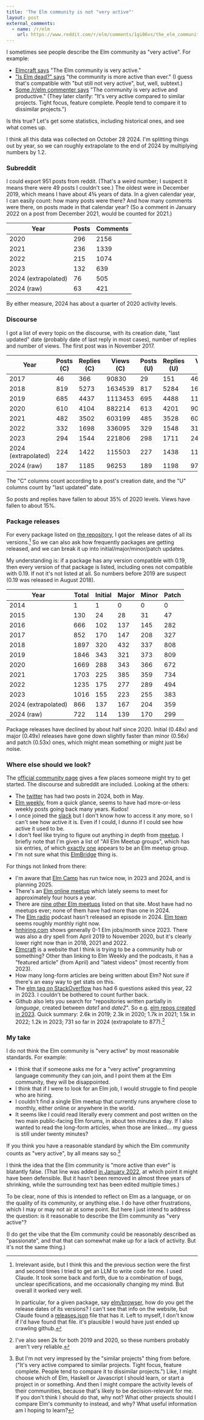 ```yaml
---
title: 'The Elm community is not "very active"'
layout: post
external_comments:
  - name: /r/elm
    url: https://www.reddit.com/r/elm/comments/1gi06vs/the_elm_community_is_not_very_active/
---
```


I sometimes see people describe the Elm community as "very active". For example:

* [Elmcraft says](https://elmcraft.org/lore/elm-core-development) "The
Elm community is very active."
* ["Is Elm dead?" says](https://iselmdead.info/) "the community is more active than ever." (I guess that's compatible with "but still not very active", but, well, subtext.)
* [Some /r/elm commenter says](https://www.reddit.com/r/elm/comments/1g27p6a/where_is_the_elmcompiler_being_developed/lrm1pgq/) "The community is very active and productive." (They later clarify: "It's very active compared to similar projects. Tight focus, feature complete. People tend to compare it to dissimilar projects.")

Is this true? Let's get some statistics, including historical ones, and see what comes up.

I think all this data was collected on October 28 2024. I'm splitting things out by year, so we can roughly extrapolate to the end of 2024 by multiplying numbers by 1.2.

### Subreddit

I could export 951 posts from reddit. (That's a weird number; I suspect it means there were 49 posts I couldn't see.) The oldest were in December 2019, which means I have about 4⅚ years of data. In a given calendar year, I can easily count: how many posts were there? And how many comments were there, on posts made in that calendar year? (So a comment in January 2022 on a post from December 2021, would be counted for 2021.)

| **Year**                | **Posts** | **Comments** |
|-------------------------|-----------|--------------|
| 2020                    | 296       | 2156         |
| 2021                    | 236       | 1339         |
| 2022                    | 215       | 1074         |
| 2023                    | 132       | 639          |
| 2024 (extrapolated)     | 76        | 505          |
| 2024 (raw)              | 63        | 421          |

By either measure, 2024 has about a quarter of 2020 activity levels.

### Discourse

I got a list of every topic on the discourse, with its creation date, "last updated" date (probably date of last reply in most cases), number of replies and number of views. The first post was in November 2017.

| **Year**                | **Posts (C)** | **Replies (C)** | **Views (C)** | **Posts (U)** | **Replies (U)** | **Views (U)** |
|-------------------------|---------------|-----------------|---------------|---------------|-----------------|---------------|
| 2017                    | 46            | 366             | 90830         | 29            | 151             | 46081         |
| 2018                    | 819           | 5273            | 1634539       | 817           | 5284            | 1617704       |
| 2019                    | 685           | 4437            | 1113453       | 695           | 4488            | 1137001       |
| 2020                    | 610           | 4104            | 882214        | 613           | 4201            | 908361        |
| 2021                    | 482           | 3502            | 603199        | 485           | 3528            | 608075        |
| 2022                    | 332           | 1698            | 336095        | 329           | 1548            | 319918        |
| 2023                    | 294           | 1544            | 221806        | 298           | 1711            | 243834        |
| 2024 (extrapolated)     | 224           | 1422            | 115503        | 227           | 1438            | 116898        |
| 2024 (raw)              | 187           | 1185            | 96253         | 189           | 1198            | 97415         |

The "C" columns count according to a post's creation date, and the "U" columns count by "last updated" date.

So posts and replies have fallen to about 35% of 2020 levels. Views have fallen to about 15%.

### Package releases

For every package listed on [the repository](https://package.elm-lang.org/), I got the release dates of all its versions.[^claude] So we can also ask how frequently packages are getting released, and we can break it up into initial/major/minor/patch updates.

[^claude]: Irrelevant aside, but I think this and the previous section were the first and second times I tried to get an LLM to write code for me. I used Claude. It took some back and forth, due to a combination of bugs, unclear specifications, and me occasionally changing my mind. But overall it worked very well.

    In particular, for a given package, say [elm/browser](https://package.elm-lang.org/packages/elm/browser/), how do you get the release dates of its versions? I can't see that info on the website, but Claude found a [releases.json](https://package.elm-lang.org/packages/elm/browser/releases.json) file that has it. Left to myself, I don't know if I'd have found that file. it's plausible I would have just ended up crawling github.

My understanding is: if a package has any version compatible with 0.19, then every version of that package is listed, including ones not compatible with 0.19. If not it's not listed at all. So numbers before 2019 are suspect (0.19 was released in August 2018).

| **Year**                | **Total** | **Initial** | **Major** | **Minor** | **Patch** |
|-------------------------|-----------|-------------|-----------|-----------|-----------|
| 2014                    | 1         | 1           | 0         | 0         | 0         |
| 2015                    | 130       | 24          | 28        | 31        | 47        |
| 2016                    | 666       | 102         | 137       | 145       | 282       |
| 2017                    | 852       | 170         | 147       | 208       | 327       |
| 2018                    | 1897      | 320         | 432       | 337       | 808       |
| 2019                    | 1846      | 343         | 321       | 373       | 809       |
| 2020                    | 1669      | 288         | 343       | 366       | 672       |
| 2021                    | 1703      | 225         | 385       | 359       | 734       |
| 2022                    | 1235      | 175         | 277       | 289       | 494       |
| 2023                    | 1016      | 155         | 223       | 255       | 383       |
| 2024 (extrapolated)     | 866       | 137         | 167       | 204       | 359       |
| 2024 (raw)              | 722       | 114         | 139       | 170       | 299       |

Package releases have declined by about half since 2020. Initial (0.48x) and major (0.49x) releases have gone down slightly faster than minor (0.56x) and patch (0.53x) ones, which might mean something or might just be noise.

### Where else should we look?

The [official community page](https://elm-lang.org/community) gives a few places someone might try to get started. The discourse and subreddit are included. Looking at the others:

* The [twitter](https://twitter.com/elmlang) has had two posts in 2024, both in May.
* [Elm weekly](https://www.elmweekly.nl/), from a quick glance, seems to have had more-or-less weekly posts going back many years. Kudos!
* I once joined the [slack](https://elm-lang.org/community/slack) but I don't know how to access it any more, so I can't see how active it is. Even if I could, I dunno if I could see how active it used to be.
* I don't feel like trying to figure out anything in depth from [meetup](https://www.meetup.com/topics/elm-programming/all/). I briefly note that I'm given a list of "All Elm Meetup groups", which has six entries, of which [exactly one](https://www.meetup.com/elm-gothenburg/) appears to be an Elm meetup group.
* I'm not sure what this [ElmBridge](https://github.com/elmbridge) thing is.

For things not linked from there:

* I'm aware that [Elm Camp](https://elm.camp/elm-camp-archive) has run twice now, in 2023 and 2024, and is planning 2025.
* There's an [Elm online meetup](https://meetdown.app/group/10561/Elm-Online-Meetup) which lately seems to meet for approximately four hours a year.
* There are [nine other Elm meetups](https://meetdown.app/search/elm) listed on that site. Most have had no meetups ever; none of them have had more than one in 2024.
* The [Elm radio](https://elm-radio.com/) podcast hasn't released an episode in 2024. [Elm town](https://elm.town/) seems roughly monthly right now.
* [hnhiring.com](https://hnhiring.com/trends?technologies=elm) shows generally 0-1 Elm jobs/month since 2023. There was also a dry spell from April 2019 to November 2020, but it's clearly lower right now than in 2018, 2021 and 2022.
* [Elmcraft](https://elmcraft.org/) is a website that I think is trying to be a community hub or something? Other than linking to Elm Weekly and the podcasts, it has a "featured article" (from April) and "latest videos" (most recently from 2023).
* How many long-form articles are being written about Elm? Not sure if there's an easy way to get stats on this.
* The [elm tag on StackOverflow](https://stackoverflow.com/questions/tagged/elm?tab=newest&pagesize=50) has had 6 questions asked this year, 22 in 2023. I couldn't be bothered to count further back.
* Github also lets you search for "repositories written partially in *language*, created between *date1* and *date2*". So e.g. [elm repos created in 2023](https://github.com/search?q=created%3A2023-01-01..2023-12-31+language%3AElm&type=repositories&ref=advsearch). Quick summary: 2.6k in 2019; 2.3k in 2020; 1.7k in 2021; 1.5k in 2022; 1.2k in 2023; 731 so far in 2024 (extrapolate to 877).[^github-unreliable]

[^github-unreliable]: I've also seen 2k for both 2019 and 2020, so these numbers probably aren't very reliable.

### My take

I do not think the Elm community is "very active" by most reasonable standards. For example:

* I think that if someone asks me for a "very active" programming language community they can join, and I point them at the Elm community, they will be disappointed.
* I think that if I were to look for an Elm job, I would struggle to find people who are hiring.
* I couldn't find a single Elm meetup that currently runs anywhere close to monthly, either online or anywhere in the world.
* It seems like I could read literally every comment and post written on the two main public-facing Elm forums, in about ten minutes a day. If I also wanted to read the long-form articles, when those are linked... my guess is still under twenty minutes?

If you think you have a reasonable standard by which the Elm community counts as "very active", by all means say so.[^similar]

[^similar]: But I'm not very impressed by the "similar projects" thing from before. ("It's very active compared to similar projects. Tight focus, feature complete. People tend to compare it to dissimilar projects.") Like, I might choose which of Elm, Haskell or Javascript I should learn, or start a project in or something. And then I might compare the activity levels of their communities, because that's likely to be decision-relevant for me. If you don't think I should do that, why not? What other projects should I compare Elm's community to instead, and why? What useful information am I hoping to learn?

I think the idea that the Elm community is "more active than ever" is blatantly false. (That line was added [in January 2022](https://github.com/sylbru/is-elm-dead/commit/4d23790b00f6b2ec86caaaeb3895f92d4168d4d2), at which point it might have been defensible. But it hasn't been removed in almost three years of shrinking, while the surrounding text has been edited multiple times.)

To be clear, none of this is intended to reflect on Elm as a language, or on the quality of its community, or anything else. I do have other frustrations, which I may or may not air at some point. But here I just intend to address the question: is it reasonable to describe the Elm community as "very active"?

(I do get the vibe that the Elm community could be reasonably described as "passionate", and that that can somewhat make up for a lack of activity. But it's not the same thing.)
